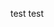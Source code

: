 <!--
 * @Description: 
 * @Version: 2.0
 * @Author: Mason
 * @Date: 2022-06-10 11:30:49
 * @LastEditors: Mason
 * @LastEditTime: 2022-06-10 11:38:38
-->
test test